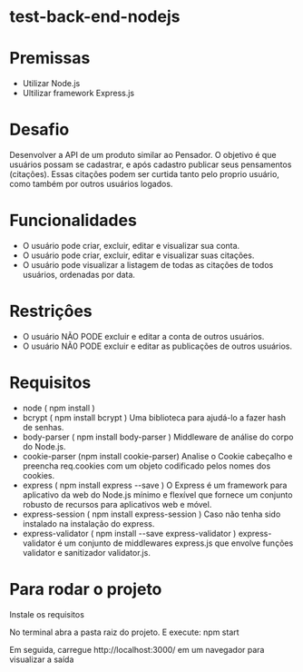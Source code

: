 # test-back-end-nodejs

# Premissas

- Utilizar Node.js
- Ultilizar framework Express.js

# Desafio

Desenvolver a API de um produto similar ao Pensador. O objetivo é que usuários possam se cadastrar, e após cadastro publicar seus pensamentos (citações). Essas citações podem ser curtida tanto pelo proprio usuário, como também por outros usuários logados.

# Funcionalidades

- O usuário pode criar, excluir, editar e visualizar sua conta.
- O usuário pode criar, excluir, editar e visualizar suas citações.
- O usuário pode visualizar a listagem de todas as citações de todos usuários, ordenadas por data.

# Restriçôes

- O usuário NÃO PODE excluir e editar a conta de outros usuários.
- O usuário NÃ0 PODE excluir e editar as publicações de outros usuários.

# Requisitos 

- node ( npm install )
- bcrypt ( npm install bcrypt ) Uma biblioteca para ajudá-lo a fazer hash de senhas.
- body-parser ( npm install body-parser ) Middleware de análise do corpo do Node.js.
- cookie-parser (npm install cookie-parser) Analise o Cookie cabeçalho e preencha req.cookies com um objeto codificado pelos nomes dos cookies.
- express ( npm install express --save ) O Express é um framework para aplicativo da web do Node.js mínimo e flexível que fornece um conjunto robusto de recursos para aplicativos web e móvel.
- express-session ( npm install express-session ) Caso não tenha sido instalado na instalação do express.
- express-validator ( npm install --save express-validator ) express-validator é um conjunto de middlewares express.js que envolve funções validator e sanitizador validator.js.

# Para rodar o projeto

Instale os requisitos

 No terminal abra a pasta raiz do projeto. E execute: npm start
 
 Em seguida, carregue http://localhost:3000/ em um navegador para visualizar a saída
